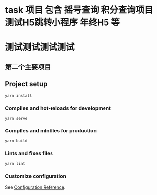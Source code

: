 # task 项目 包含 摇号查询 积分查询项目 测试H5跳转小程序 年终H5 等

# 测试测试测试测试

## 第二个主要项目


## Project setup
```
yarn install
```

### Compiles and hot-reloads for development
```
yarn serve
```

### Compiles and minifies for production
```
yarn build
```

### Lints and fixes files
```
yarn lint
```

### Customize configuration
See [Configuration Reference](https://cli.vuejs.org/config/).

